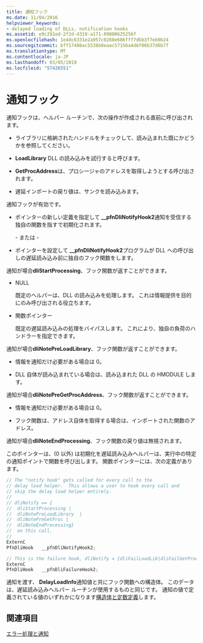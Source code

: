 ```yaml
---
title: 通知フック
ms.date: 11/04/2016
helpviewer_keywords:
- delayed loading of DLLs, notification hooks
ms.assetid: e9c291ed-2f2d-4319-a171-09800625256f
ms.openlocfilehash: 1e4dc6331e2a957c0268e686fff7dbb3f7eb0b24
ms.sourcegitcommit: bff17488ac5538b8eaac57156a4d6f06b37d6b7f
ms.translationtype: MT
ms.contentlocale: ja-JP
ms.lasthandoff: 03/05/2019
ms.locfileid: "57426551"
---
```

# <a name="notification-hooks"></a>通知フック

通知フックは、ヘルパー ルーチンで、次の操作が作成される直前に呼び出されます。

- ライブラリに格納されたハンドルをチェックして、読み込まれた既にかどうかを参照してください。

- **LoadLibrary** DLL の読み込みを試行すると呼びます。

- **GetProcAddress**は、プロシージャのアドレスを取得しようとする呼び出されます。

- 遅延インポートの戻り値は、サンクを読み込みます。

通知フックが有効です。

- ポインターの新しい定義を指定して **__pfnDliNotifyHook2**通知を受信する独自の関数を指すで初期化されます。

   \- または -

- ポインターを設定して **__pfnDliNotifyHook2**プログラムが DLL への呼び出しの遅延読み込み前に独自のフック関数をします。

通知が場合**dliStartProcessing**、フック関数が返すことができます。

- NULL

   既定のヘルパーは、DLL の読み込みを処理します。 これは情報提供を目的にのみ呼び出される役立ちます。

- 関数ポインター

   既定の遅延読み込みの処理をバイパスします。 これにより、独自の負荷のハンドラーを指定できます。

通知が場合**dliNotePreLoadLibrary**、フック関数が返すことができます。

- 情報を通知だけ必要がある場合は 0。

- DLL 自体が読み込まれている場合は、読み込まれた DLL の HMODULE します。

通知が場合**dliNotePreGetProcAddress**、フック関数が返すことができます。

- 情報を通知だけ必要がある場合は 0。

- フック関数は、アドレス自体を取得する場合は、インポートされた関数のアドレス。

通知が場合**dliNoteEndProcessing**、フック関数の戻り値は無視されます。

このポインターは、(0 以外) は初期化を遅延読み込みヘルパーは、実行中の特定の通知ポイントで関数を呼び出します。 関数ポインターには、次の定義があります。

```C
// The "notify hook" gets called for every call to the
// delay load helper.  This allows a user to hook every call and
// skip the delay load helper entirely.
//
// dliNotify == {
//  dliStartProcessing |
//  dliNotePreLoadLibrary  |
//  dliNotePreGetProc |
//  dliNoteEndProcessing}
//  on this call.
//
ExternC
PfnDliHook   __pfnDliNotifyHook2;

// This is the failure hook, dliNotify = {dliFailLoadLib|dliFailGetProc}
ExternC
PfnDliHook   __pfnDliFailureHook2;
```

通知を渡す、 **DelayLoadInfo**通知値と共にフック関数への構造体。 このデータは、遅延読み込みヘルパー ルーチンが使用するものと同じです。 通知の値で定義されている値のいずれかになります[構造体と定数定義](../../build/reference/structure-and-constant-definitions.md)します。

## <a name="see-also"></a>関連項目

[エラー処理と通知](../../build/reference/error-handling-and-notification.md)
